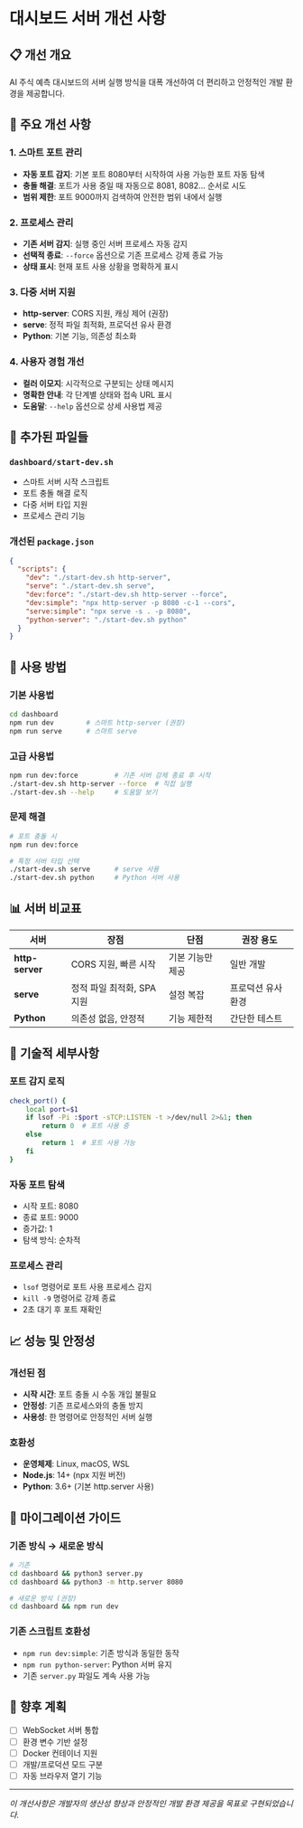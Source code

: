 # 대시보드 서버 개선 사항

## 📋 개선 개요

AI 주식 예측 대시보드의 서버 실행 방식을 대폭 개선하여 더 편리하고 안정적인 개발 환경을 제공합니다.

## 🎯 주요 개선 사항

### 1. 스마트 포트 관리
- **자동 포트 감지**: 기본 포트 8080부터 시작하여 사용 가능한 포트 자동 탐색
- **충돌 해결**: 포트가 사용 중일 때 자동으로 8081, 8082... 순서로 시도
- **범위 제한**: 포트 9000까지 검색하여 안전한 범위 내에서 실행

### 2. 프로세스 관리
- **기존 서버 감지**: 실행 중인 서버 프로세스 자동 감지
- **선택적 종료**: `--force` 옵션으로 기존 프로세스 강제 종료 가능
- **상태 표시**: 현재 포트 사용 상황을 명확하게 표시

### 3. 다중 서버 지원
- **http-server**: CORS 지원, 캐싱 제어 (권장)
- **serve**: 정적 파일 최적화, 프로덕션 유사 환경
- **Python**: 기본 기능, 의존성 최소화

### 4. 사용자 경험 개선
- **컬러 이모지**: 시각적으로 구분되는 상태 메시지
- **명확한 안내**: 각 단계별 상태와 접속 URL 표시
- **도움말**: `--help` 옵션으로 상세 사용법 제공

## 📁 추가된 파일들

### `dashboard/start-dev.sh`
- 스마트 서버 시작 스크립트
- 포트 충돌 해결 로직
- 다중 서버 타입 지원
- 프로세스 관리 기능

### 개선된 `package.json`
```json
{
  "scripts": {
    "dev": "./start-dev.sh http-server",
    "serve": "./start-dev.sh serve", 
    "dev:force": "./start-dev.sh http-server --force",
    "dev:simple": "npx http-server -p 8080 -c-1 --cors",
    "serve:simple": "npx serve -s . -p 8080",
    "python-server": "./start-dev.sh python"
  }
}
```

## 🚀 사용 방법

### 기본 사용법
```bash
cd dashboard
npm run dev        # 스마트 http-server (권장)
npm run serve      # 스마트 serve
```

### 고급 사용법
```bash
npm run dev:force         # 기존 서버 강제 종료 후 시작
./start-dev.sh http-server --force  # 직접 실행
./start-dev.sh --help     # 도움말 보기
```

### 문제 해결
```bash
# 포트 충돌 시
npm run dev:force

# 특정 서버 타입 선택
./start-dev.sh serve      # serve 사용
./start-dev.sh python     # Python 서버 사용
```

## 📊 서버 비교표

| 서버 | 장점 | 단점 | 권장 용도 |
|------|------|------|-----------|
| **http-server** | CORS 지원, 빠른 시작 | 기본 기능만 제공 | 일반 개발 |
| **serve** | 정적 파일 최적화, SPA 지원 | 설정 복잡 | 프로덕션 유사 환경 |
| **Python** | 의존성 없음, 안정적 | 기능 제한적 | 간단한 테스트 |

## 🔧 기술적 세부사항

### 포트 감지 로직
```bash
check_port() {
    local port=$1
    if lsof -Pi :$port -sTCP:LISTEN -t >/dev/null 2>&1; then
        return 0  # 포트 사용 중
    else
        return 1  # 포트 사용 가능
    fi
}
```

### 자동 포트 탐색
- 시작 포트: 8080
- 종료 포트: 9000  
- 증가값: 1
- 탐색 방식: 순차적

### 프로세스 관리
- `lsof` 명령어로 포트 사용 프로세스 감지
- `kill -9` 명령어로 강제 종료
- 2초 대기 후 포트 재확인

## 📈 성능 및 안정성

### 개선된 점
- **시작 시간**: 포트 충돌 시 수동 개입 불필요
- **안정성**: 기존 프로세스와의 충돌 방지
- **사용성**: 한 명령어로 안정적인 서버 실행

### 호환성
- **운영체제**: Linux, macOS, WSL
- **Node.js**: 14+ (npx 지원 버전)
- **Python**: 3.6+ (기본 http.server 사용)

## 🎉 마이그레이션 가이드

### 기존 방식 → 새로운 방식
```bash
# 기존
cd dashboard && python3 server.py
cd dashboard && python3 -m http.server 8080

# 새로운 방식 (권장)
cd dashboard && npm run dev
```

### 기존 스크립트 호환성
- `npm run dev:simple`: 기존 방식과 동일한 동작
- `npm run python-server`: Python 서버 유지
- 기존 `server.py` 파일도 계속 사용 가능

## 🔮 향후 계획

- [ ] WebSocket 서버 통합
- [ ] 환경 변수 기반 설정
- [ ] Docker 컨테이너 지원
- [ ] 개발/프로덕션 모드 구분
- [ ] 자동 브라우저 열기 기능

---

*이 개선사항은 개발자의 생산성 향상과 안정적인 개발 환경 제공을 목표로 구현되었습니다.*